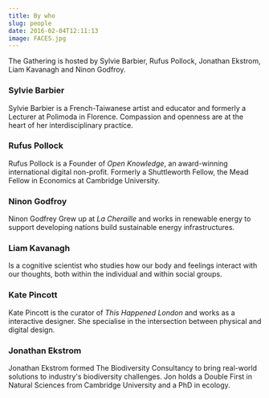 ```yaml
---
title: By who
slug: people
date: 2016-02-04T12:11:13
image: FACES.jpg
---
```


<p>The Gathering is hosted by Sylvie Barbier, Rufus Pollock, Jonathan Ekstrom, Liam Kavanagh and Ninon Godfroy. </p>


### Sylvie Barbier

Sylvie Barbier is a French-Taiwanese artist and educator and formerly a Lecturer at Polimoda in Florence. Compassion and openness are at the heart of her interdisciplinary practice.

### Rufus Pollock

Rufus Pollock is a Founder of <em>Open Knowledge</em>, an award-winning international digital non-profit. Formerly a Shuttleworth Fellow,  the Mead Fellow in Economics at Cambridge University.

### Ninon Godfroy

Ninon Godfrey Grew up at <em>La Cheraille</em> and works in renewable energy to support developing nations build sustainable energy infrastructures.

### Liam Kavanagh

Is a cognitive scientist who studies how our body and feelings interact with our thoughts, both within the individual and within social groups.

### Kate Pincott

Kate Pincott is the curator of <em>This Happened London</em> and works as a interactive designer. She specialise in the intersection between physical and digital design.

### Jonathan Ekstrom

Jonathan Ekstrom formed The Biodiversity Consultancy to bring real-world solutions to industry's biodiversity challenges. Jon holds a Double First in Natural Sciences from Cambridge University and a PhD in ecology.
